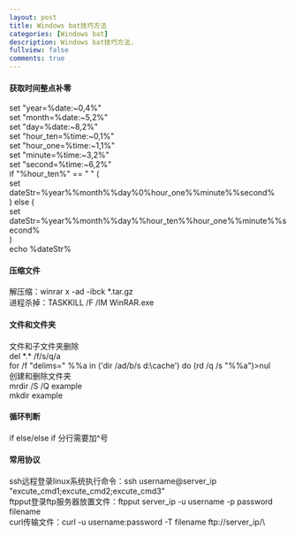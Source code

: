 ```yaml
---
layout: post
title: Windows bat技巧方法
categories: [Windows bat]
description: Windows bat技巧方法.
fullview: false
comments: true
---
```


#### 获取时间整点补零
set "year=%date:~0,4%"\
set "month=%date:~5,2%"\
set "day=%date:~8,2%"\
set "hour_ten=%time:~0,1%"\
set "hour_one=%time:~1,1%"\
set "minute=%time:~3,2%"\
set "second=%time:~6,2%"\
if "%hour_ten%" == " " (\
    set dateStr=%year%%month%%day%0%hour_one%%minute%%second%\
) else (\
    set dateStr=%year%%month%%day%%hour_ten%%hour_one%%minute%%second%\
)\
echo %dateStr%

#### 压缩文件
解压缩：winrar x -ad -ibck *.tar.gz\
进程杀掉：TASKKILL /F /IM WinRAR.exe

#### 文件和文件夹
文件和子文件夹删除\
del \*.* /f/s/q/a\
for /f "delims=" %%a in ('dir /ad/b/s d:\cache') do (rd /q /s "%%a")>nul\
创建和删除文件夹\
mrdir /S /Q example\
mkdir example

#### 循环判断
if else/else if 分行需要加^号

#### 常用协议
ssh远程登录linux系统执行命令：ssh username@server_ip "excute_cmd1;excute_cmd2;excute_cmd3"\
ftpput登录ftp服务器放置文件：ftpput server_ip -u username -p password filename\
curl传输文件：curl -u username:password -T filename ftp://server_ip/\